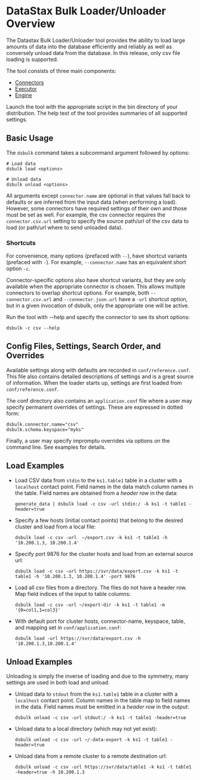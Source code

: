 # DataStax Bulk Loader/Unloader Overview

The Datastax Bulk Loader/Unloader tool provides the ability to load large amounts of data 
into the database efficiently and reliably as well as conversely unload data from the
database. In this release, only csv file loading is supported.  

The tool consists of three main components:
* [Connectors](./connectors)
* [Executor](./executor)
* [Engine](./engine)

Launch the tool with the appropriate script in the bin directory of
your distribution. The help text of the tool provides summaries of all 
supported settings.

## Basic Usage
The `dsbulk` command takes a subcommand argument followed by options:
```
# Load data
dsbulk load <options>

# Unload data
dsbulk unload <options>
``` 

All arguments except `connector.name` are optional in that values fall back to defaults or
are inferred from the input data (when performing a load). However, some connectors have 
required settings of their own and those must be set as well. For example, the csv connector
requires the `connector.csv.url` setting to specify the source path/url of the csv data to 
load (or path/url where to send unloaded data).

### Shortcuts
For convenience, many options (prefaced with `--`), have shortcut variants (prefaced with `-`).
For example, `--connector.name` has an equivalent short option `-c`. 

Connector-specific options also have shortcut variants, but they are only available when
the appropriate connector is chosen. This allows multiple connectors to overlap shortcut
options. For example, both `--connector.csv.url` and `--connector.json.url` have a
`-url` shortcut option, but in a given invocation of dsbulk, only the appropriate one
will be active.  

Run the tool with --help and specify the connector to see its short options:

```
dsbulk -c csv --help
```

## Config Files, Settings, Search Order, and Overrides

Available settings along with defaults are recorded in `conf/reference.conf`. This file
also contains detailed descriptions of settings and is a great source of information.
When the loader starts up, settings are first loaded from `conf/reference.conf`.

The conf directory also contains an `application.conf` file where a user may specify permanent
overrides of settings. These are expressed in dotted form:
```hocon
dsbulk.connector.name="csv"
dsbulk.schema.keyspace="myks"
```

Finally, a user may specify impromptu overrides via options on the command line.
See examples for details.

## Load Examples
* Load CSV data from `stdin` to the `ks1.table1` table in a cluster with
  a `localhost` contact point. Field names in the data match column names in the
  table. Field names are obtained from a *header row* in the data:

  `generate_data | dsbulk load -c csv -url stdin:/ -k ks1 -t table1 -header=true`

* Specify a few hosts (initial contact points) that belong to the desired cluster and load from a local file:
  
  `dsbulk load -c csv -url  ~/export.csv -k ks1 -t table1 -h '10.200.1.3, 10.200.1.4'`

* Specify port 9876 for the cluster hosts and load from an external source url:

  `dsbulk load -c csv -url https://svr/data/export.csv -k ks1 -t table1 -h '10.200.1.3, 10.200.1.4' -port 9876`

* Load all csv files from a directory. The files do not have a header row. Map field indices of the input to table columns:

  `dsbulk load -c csv -url ~/export-dir -k ks1 -t table1 -m '{0=col1,1=col3}'`

* With default port for cluster hosts, connector-name, keyspace, table, and mapping set in
  `conf/application.conf`:

  `dsbulk load -url https://svr/data/export.csv -h '10.200.1.3,10.200.1.4'`

## Unload Examples
Unloading is simply the inverse of loading and due to the symmetry, many settings are
used in both load and unload.

* Unload data to `stdout` from the `ks1.table1` table in a cluster with
  a `localhost` contact point. Column names in the table map to field names 
  in the data. Field names must be emitted in a *header row* in the output:

  `dsbulk unload -c csv -url stdout:/ -k ks1 -t table1 -header=true`

* Unload data to a local directory (which may
  not yet exist):
                                          
  `dsbulk unload -c csv -url ~/-data-export -k ks1 -t table1 -header=true`
  
* Unload data from a remote cluster to a remote destination url:

  `dsbulk unload -c csv -url https://svr/data/table1 -k ks1 -t table1 -header=true -h 10.200.1.3`
